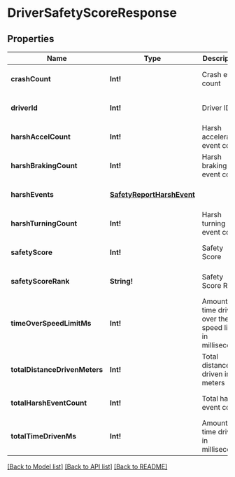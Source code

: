 # DriverSafetyScoreResponse

## Properties
Name | Type | Description | Notes
------------ | ------------- | ------------- | -------------
**crashCount** | **Int!** | Crash event count | [optional] [default to null]
**driverId** | **Int!** | Driver ID | [optional] [default to null]
**harshAccelCount** | **Int!** | Harsh acceleration event count | [optional] [default to null]
**harshBrakingCount** | **Int!** | Harsh braking event count | [optional] [default to null]
**harshEvents** | [**SafetyReportHarshEvent**](SafetyReportHarshEvent.md) |  | [optional] [default to null]
**harshTurningCount** | **Int!** | Harsh turning event count | [optional] [default to null]
**safetyScore** | **Int!** | Safety Score | [optional] [default to null]
**safetyScoreRank** | **String!** | Safety Score Rank | [optional] [default to null]
**timeOverSpeedLimitMs** | **Int!** | Amount of time driven over the speed limit in milliseconds | [optional] [default to null]
**totalDistanceDrivenMeters** | **Int!** | Total distance driven in meters | [optional] [default to null]
**totalHarshEventCount** | **Int!** | Total harsh event count | [optional] [default to null]
**totalTimeDrivenMs** | **Int!** | Amount of time driven in milliseconds | [optional] [default to null]

[[Back to Model list]](../README.md#documentation-for-models) [[Back to API list]](../README.md#documentation-for-api-endpoints) [[Back to README]](../README.md)


